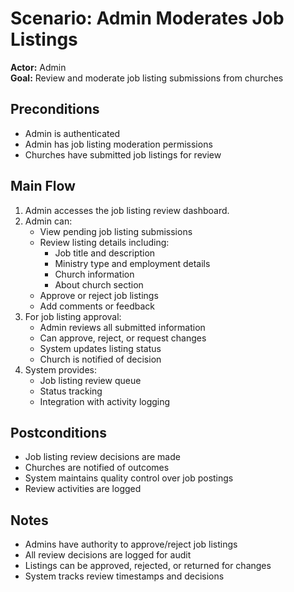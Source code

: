 # Scenario: Admin Moderates Job Listings

**Actor:** Admin  
**Goal:** Review and moderate job listing submissions from churches

## Preconditions

- Admin is authenticated
- Admin has job listing moderation permissions
- Churches have submitted job listings for review

## Main Flow

1. Admin accesses the job listing review dashboard.
2. Admin can:
   - View pending job listing submissions
   - Review listing details including:
     - Job title and description
     - Ministry type and employment details
     - Church information
     - About church section
   - Approve or reject job listings
   - Add comments or feedback
3. For job listing approval:
   - Admin reviews all submitted information
   - Can approve, reject, or request changes
   - System updates listing status
   - Church is notified of decision
4. System provides:
   - Job listing review queue
   - Status tracking
   - Integration with activity logging

## Postconditions

- Job listing review decisions are made
- Churches are notified of outcomes
- System maintains quality control over job postings
- Review activities are logged

## Notes

- Admins have authority to approve/reject job listings
- All review decisions are logged for audit
- Listings can be approved, rejected, or returned for changes
- System tracks review timestamps and decisions
